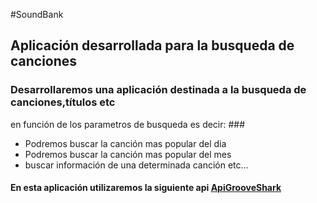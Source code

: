 #SoundBank

## **Aplicación desarrollada para la busqueda de canciones** ##

### Desarrollaremos una aplicación destinada a la busqueda de canciones,títulos etc
en función de los parametros de busqueda es decir: ###

* Podremos buscar la canción mas popular del dia
* Podremos buscar la canción mas popular del mes
* buscar información de una determinada canción etc...

#### En esta aplicación utilizaremos la siguiente api [ApiGrooveShark](http://developers.grooveshark.com/docs/public_api/v3/) ####
